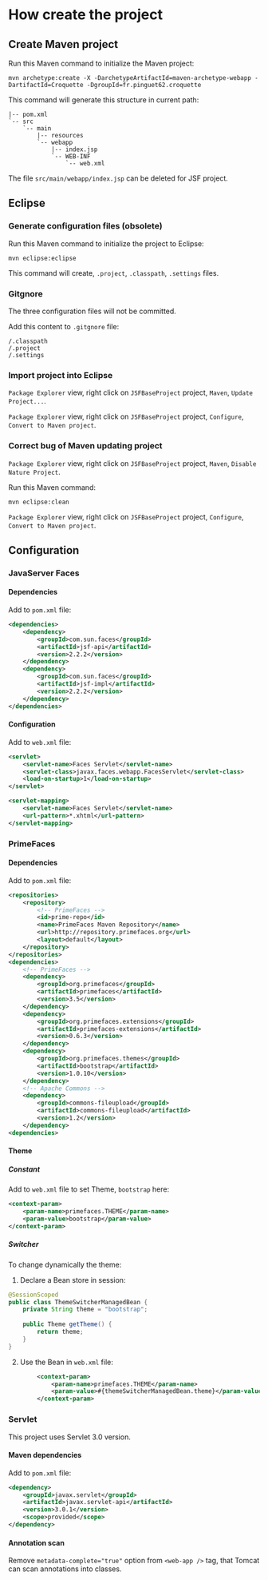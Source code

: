# How create the project

## Create Maven project

Run this Maven command to initialize the Maven project:

```
mvn archetype:create -X -DarchetypeArtifactId=maven-archetype-webapp -DartifactId=Croquette -DgroupId=fr.pinguet62.croquette
```

This command will generate this structure in current path:

```
|-- pom.xml
`-- src
	`-- main
		|-- resources
		`-- webapp
			|-- index.jsp
			`-- WEB-INF
				`-- web.xml
```

The file `src/main/webapp/index.jsp` can be deleted for JSF project.

## Eclipse

### Generate configuration files (obsolete)

Run this Maven command to initialize the project to Eclipse:

```
mvn eclipse:eclipse
```

This command will create, `.project`, `.classpath`, `.settings` files.

### Gitgnore

The three configuration files will not be committed.

Add this content to `.gitgnore` file:

```
/.classpath
/.project
/.settings
```

### Import project into Eclipse

`Package Explorer` view, right click on `JSFBaseProject` project, `Maven`, `Update Project...`.

`Package Explorer` view, right click on `JSFBaseProject` project, `Configure`, `Convert to Maven project`.

### Correct bug of Maven updating project

`Package Explorer` view, right click on `JSFBaseProject` project, `Maven`, `Disable Nature Project`.

Run this Maven command:

```
mvn eclipse:clean
```

`Package Explorer` view, right click on `JSFBaseProject` project, `Configure`, `Convert to Maven project`.

## Configuration

### JavaServer Faces

#### Dependencies

Add to `pom.xml` file:
```xml
<dependencies>
	<dependency>
		<groupId>com.sun.faces</groupId>
		<artifactId>jsf-api</artifactId>
		<version>2.2.2</version>
	</dependency>
	<dependency>
		<groupId>com.sun.faces</groupId>
		<artifactId>jsf-impl</artifactId>
		<version>2.2.2</version>
	</dependency>
</dependencies>
```

#### Configuration

Add to `web.xml` file:
```xml
<servlet>
	<servlet-name>Faces Servlet</servlet-name>
	<servlet-class>javax.faces.webapp.FacesServlet</servlet-class>
	<load-on-startup>1</load-on-startup>
</servlet>

<servlet-mapping>
	<servlet-name>Faces Servlet</servlet-name>
	<url-pattern>*.xhtml</url-pattern>
</servlet-mapping>
```

### PrimeFaces

#### Dependencies

Add to `pom.xml` file:
```xml
<repositories>
	<repository>
		<!-- PrimeFaces -->
		<id>prime-repo</id>  
		<name>PrimeFaces Maven Repository</name>
		<url>http://repository.primefaces.org</url>
		<layout>default</layout>
	</repository>
</repositories>
<dependencies>
	<!-- PrimeFaces -->
	<dependency>
		<groupId>org.primefaces</groupId>
		<artifactId>primefaces</artifactId>
		<version>3.5</version>
	</dependency>
	<dependency>
		<groupId>org.primefaces.extensions</groupId>
		<artifactId>primefaces-extensions</artifactId>
		<version>0.6.3</version>
	</dependency>
	<dependency>
		<groupId>org.primefaces.themes</groupId>
		<artifactId>bootstrap</artifactId>
		<version>1.0.10</version>
	</dependency>
	<!-- Apache Commons -->
	<dependency>
		<groupId>commons-fileupload</groupId>
		<artifactId>commons-fileupload</artifactId>
		<version>1.2</version>
	</dependency>
<dependencies>
```

#### Theme

##### Constant

Add to `web.xml` file to set Theme, `bootstrap` here:
```xml
<context-param>
	<param-name>primefaces.THEME</param-name>
	<param-value>bootstrap</param-value>
</context-param>
```

##### Switcher

To change dynamically the theme:

1. Declare a Bean store in session:
``` java
@SessionScoped
public class ThemeSwitcherManagedBean {
	private String theme = "bootstrap";
	
	public Theme getTheme() {
		return theme;
	}
}
```

2. Use the Bean in `web.xml` file:
``` xml
		<context-param>
			<param-name>primefaces.THEME</param-name>
			<param-value>#{themeSwitcherManagedBean.theme}</param-value>
		</context-param>
```

### Servlet

This project uses Servlet 3.0 version.

#### Maven dependencies

Add to `pom.xml` file:
``` xml
<dependency>
	<groupId>javax.servlet</groupId>
	<artifactId>javax.servlet-api</artifactId>
	<version>3.0.1</version>
	<scope>provided</scope>
</dependency>
```

#### Annotation scan

Remove `metadata-complete="true"` option from `<web-app />` tag, that Tomcat can scan annotations into classes.
